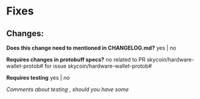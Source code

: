 
# Fixes #

**Changes:**
-

**Does this change need to mentioned in CHANGELOG.md?**
yes | no

**Requires changes in protobuff specs?**
no
related to PR skycoin/hardware-wallet-protob# for issue skycoin/hardware-wallet-protob#

**Requires testing**
yes | no

*Comments about testing , should you have some*
